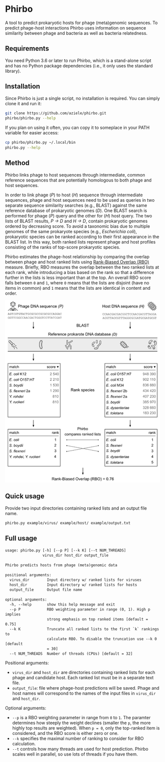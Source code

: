# Phirbo

A tool to predict prokaryotic hosts for phage (meta)genomic sequences. To predict phage-host interactions Phirbo uses information on sequence similarity between phage and bacteria as well as bacteria relatedness.

## Requirements

You need Python 3.6 or later to run Phirbo, which is a stand-alone script and has no Python package dependencies (i.e., it only uses the standard library).


## Installation

Since Phirbo is just a single script, no installation is required. You can simply clone it and run it:

```bash
git clone https://github.com/aziele/phirbo.git
phirbo/phirbo.py --help
```

If you plan on using it often, you can copy it to someplace in your PATH variable for easier access:

```bash
cp phirbo/phirbo.py ~/.local/bin
phirbo.py --help
```

## Method
Phirbo links phage to host sequences through intermediate, common reference sequences that are potentially homologous to both phage and host sequences. 

In order to link phage (*P*) to host (*H*) sequence through intermediate sequences, phage and host sequences need to be used as queries in two separate sequence similarity searches (e.g., BLAST) against the same reference database of prokaryotic genomes (*D*). One BLAST search is performed for phage (*P*) query and the other for (*H*) host query. The two lists of BLAST results, *P → D* and *H → D*, contain prokaryotic genomes ordered by decreasing score. To avoid a taxonomic bias due to multiple genomes of the same prokaryote species (e.g., *Escherichia coli*), prokaryotic species can be ranked according to their first appearance in the BLAST list. In this way, both ranked lists represent phage and host profiles consisting of the ranks of top-score prokaryotic species. 

Phirbo estimates the phage-host relationship by comparing the overlap between phage and host ranked lists using [Rank-Biased Overlap (RBO)](http://dx.doi.org/10.1145/1852102.1852106) measure. Briefly, RBO measures the overlap between the two ranked lists at each rank, while introducing a bias based on the rank so that a difference further in the lists is less important than at the top. An overall RBO score falls between `0` and `1`, where `0` means that the lists are disjoint (have no items in common) and `1` means that the lists are identical in content and order.

<img src="images/figure.png" alt="Phirbo overview">


## Quick usage

Provide two input directories containing ranked lists and an output file name.

```bash
phirbo.py example/virus/ example/host/ example/output.txt
```

## Full usage

```
usage: phirbo.py [-h] [--p P] [--k K] [--t NUM_THREADS]
                 virus_dir host_dir output_file

Phirbo predicts hosts from phage (meta)genomic data

positional arguments:
  virus_dir        Input directory w/ ranked lists for viruses
  host_dir         Input directory w/ ranked lists for hosts
  output_file      Output file name

optional arguments:
  -h, --help       show this help message and exit
  --p P            RBO weighting parameter in range (0, 1). High p implies
                   strong emphasis on top ranked items [default = 0.75]
  --k K            Truncate all ranked lists to the first `k` rankings to
                   calculate RBO. To disable the truncation use --k 0 [default
                   = 30]
  --t NUM_THREADS  Number of threads (CPUs) [default = 32]
```

Positional arguments:

* `virus_dir` and `host_dir` are directories containing ranked lists for each phage and candidate host. Each ranked list must be in a separate text file.
* `output_file`: file where phage-host predictions will be saved. Phage and host names will correspond to the names of the input files in `virus_dir` and `host_dir`.

Optional arguments:

* `--p` is a RBO weighting parameter in range from `0` to `1`. The paramter determines how steeply the weight declines (smaller the `p`, the more highly top results are weighted). When `p = 0`, only the top-ranked item is considered, and the RBO score is either zero or one.
* `--k` specifies the maximal number of ranking to consider for RBO calculation.
* `--t` controls how many threads are used for host prediction. Phirbo scales well in parallel, so use lots of threads if you have them.

